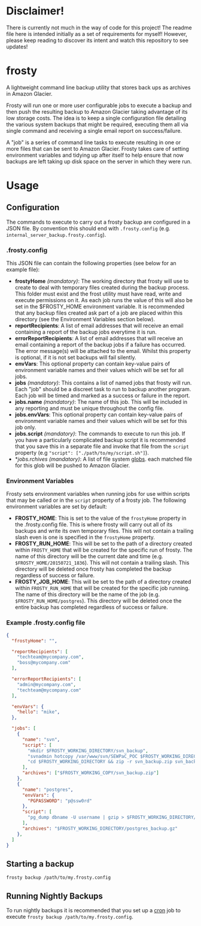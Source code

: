 # Disclaimer!

There is currently not much in the way of code for this project! The readme file here is intended initially as a set of requirements for myself! However, please keep reading to discover its intent and watch this repository to see updates!

# frosty
A lightweight command line backup utility that stores back ups as archives in Amazon Glacier.

Frosty will run one or more user configurable jobs to execute a backup and then push the resulting  backup to Amazon Glacier taking advantage of its low storage costs. The idea is to keep a single configuration file detailing the various system backups that might be required, executing them all via single command and receiving a single email report on success/failure.

A "job" is a series of command line tasks to execute resulting in one or more files that can be sent to Amazon Glacier. Frosty takes care of setting environment variables and tidying up after itself to help ensure that now backups are left taking up disk space on the server in which they were run.

# Usage

## Configuration

The commands to execute to carry out a frosty backup are configured in a JSON file. By convention this should end with `.frosty.config` (e.g. `internal_server_backup.frosty.config`).

### .frosty.config

This JSON file can contain the following properties (see below for an example file):

- **frostyHome** *(mandatory)*: The working directory that frosty will use to create to deal with temporary files created during the backup process. This folder must exist and the frost utility must have read, write and execute permissions on it. As each job runs the value of this will also be set in the $FROSTY_HOME environment variable. It is recommended that any backup files created ask part of a job are placed within this directory (see the Environment Variables section below).
- **reportRecipients**: A list of email addresses that will receive an email containing a report of the backup jobs everytime it is run.
- **errorReportRecipients**: A list of email addresses that will receive an email containing a report of the backup jobs if a failure has occurred. The error message(s) will be attached to the email. Whilst this property is optional, if it is not set backups will fail silently.
- **envVars**: This optional property can contain key-value pairs of environment variable names and their values which will be set for all jobs.
- **jobs** *(mandatory)*: This contains a list of named jobs that frosty will run. Each "job" should be a discreet task to run to backup another program. Each job will be timed and marked as a success or failure in the report.
- **jobs.name** *(mandatory)*: The name of this job. This will be included in any reporting and must be unique throughout the config file.
- **jobs.envVars**: This optional property can contain key-value pairs of environment variable names and their values which will be set for this job only.
- **jobs.script** *(mandatory)*: The commands to execute to run this job. If you have a particularly complicated backup script it is recommended that you save this in a separate file and invoke that file from the `script` property (e.g `"script": ["./path/to/my/script.sh"]`).
- **jobs.*rchives** *(mandatory)*: A list of file system [globs](https://en.wikipedia.org/wiki/Glob_(programming)). each matched file for this glob will be pushed to Amazon Glacier.

### Environment Variables

Frosty sets environment variables when running jobs for use within scripts that may be called or in the `script` property of a frosty job. The following environment variables are set by default:

- **FROSTY_HOME**: This is set to the value of the `frostyHome` property in the .frosty.config file. This is where frosty will carry out all of its backups and write its own temporary files. This will not contain a trailing slash even is one is specified in the `frostyHome` property.
- **FROSTY_RUN_HOME**: This will be set to the path of a directory created within `FROSTY_HOME` that will be created for the specific run of frosty. The name of this directory will be the current date and time (e.g. `$FROSTY_HOME/20150721_1836`). This will not contain a trailing slash. This directory will be deleted once frosty has completed the backup regardless of success or failure.
- **FROSTY_JOB_HOME**: This will be set to the path of a directory created within `FROSTY_RUN_HOME` that will be created for the specific job running. The name of this directory will be the name of the job (e.g. `$FROSTY_RUN_HOME/postgres`). This directory will be deleted once the entire backup has completed regardless of success or failure.

### Example .frosty.config file

```json
{
  "frostyHome": "",

  "reportRecipients": [
    "techteam@mycompany.com",
    "boss@mycompany.com"
  ],

  "errorReportRecipients": [
    "admin@mycompany.com",
    "techteam@mycompany.com"
  ],

  "envVars": {
    "hello": "mike",
  },

  "jobs": [
    {
      "name": "svn",
      "script": [
        "mkdir $FROSTY_WORKING_DIRECTORY/svn_backup",
        "svnadmin hotcopy /var/www/svn/SEWPaC_POC $FROSTY_WORKING_DIRECTORY/svn_backup --clean-logs",
        "cd $FROSTY_WORKING_DIRECTORY && zip -r svn_backup.zip svn_backup"
      ],
      "archives": ["$FROSTY_WORKING_COPY/svn_backup.zip"]
    },
    {
      "name": "postgres",
      "envVars": {
        "PGPASSWORD": "p@ssw0rd"
      },
      "script": [
        "pg_dump dbname -U username | gzip > $FROSTY_WORKING_DIRECTORY/postgres_backup.gz"
      ],
      "archives": "$FROSTY_WORKING_DIRECTORY/postgres_backup.gz"
    },
  ]
}
```

## Starting a backup
`frosty backup /path/to/my.frosty.config`

## Running Nightly Backups
To run nightly backups it is recommended that you set up a [cron](https://en.wikipedia.org/wiki/Cron) job to execute `frosty backup /path/to/my.frosty.config`.
